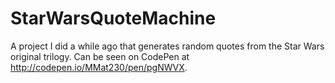 # StarWarsQuoteMachine
A project I did a while ago that generates random quotes from the Star Wars original trilogy. Can be seen on CodePen at http://codepen.io/MMat230/pen/pgNWVX.
